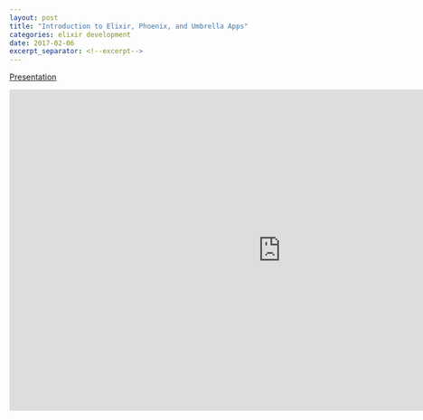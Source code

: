 ```yaml
---
layout: post
title: "Introduction to Elixir, Phoenix, and Umbrella Apps"
categories: elixir development
date: 2017-02-06
excerpt_separator: <!--excerpt-->
---
```


[Presentation](https://docs.google.com/presentation/d/1VQoM62tjpJy_SBwX-6q2GJmW9V09zxquLADxwZ6s0e4/edit?usp=sharing)

<iframe src="https://docs.google.com/presentation/d/e/2PACX-1vQBgBVnoYhtAco7dG0roWlc6pnaECZ3M1pfYVwAC9VDlFj_PShrAEW0SCydVKGufM5EAWPM04Cxm6By/embed?start=false&loop=false&delayms=3000" frameborder="0" width="960" height="569" allowfullscreen="true" mozallowfullscreen="true" webkitallowfullscreen="true"></iframe>
